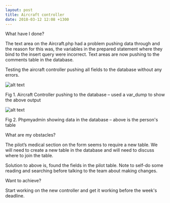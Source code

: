 ```yaml
---
layout: post
title: Aircraft controller
date: 2018-03-12 12:08 +1300
---
```


What have I done? 

The text area on the Aircraft.php had a problem pushing data through and the reason for this was, the variables in the prepared statement where they bind to the insert query were incorrect. Text areas are now pushing to the comments table in the database.

Testing the aircraft controller pushing all fields to the database without any errors.

![alt text](/assets/testing.PNG "Aircraft Testing ")

Fig 1. Aircraft Controller pushing to the database – used a var_dump to show the above output

![alt text](/assets/testing1.PNG " Aircraft Testing db ")

Fig 2. Phpmyadmin showing data in the database – above is the person's table

What are my obstacles? 

The pilot’s medical section on the form seems to require a new table. We will need to create a new table in the database and will need to discuss where to join the table. 

Solution to above is, found the fields in the pilot table. Note to self-do some reading and searching before talking to the team about making changes.

Want to achieve? 

Start working on the new controller and get it working before the week's deadline.
